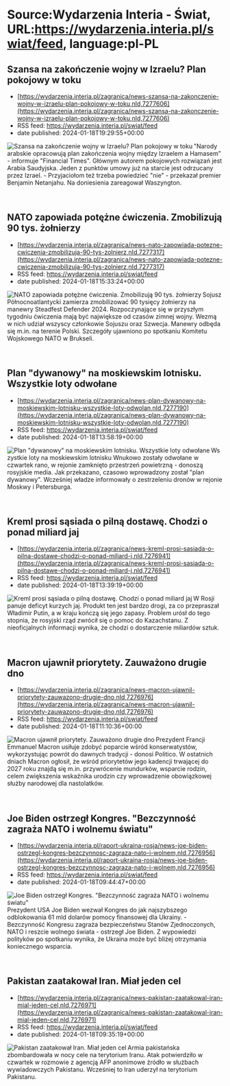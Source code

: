 # Source:Wydarzenia Interia - Świat, URL:https://wydarzenia.interia.pl/swiat/feed, language:pl-PL

## Szansa na zakończenie wojny w Izraelu? Plan pokojowy w toku
 - [https://wydarzenia.interia.pl/zagranica/news-szansa-na-zakonczenie-wojny-w-izraelu-plan-pokojowy-w-toku,nId,7277606](https://wydarzenia.interia.pl/zagranica/news-szansa-na-zakonczenie-wojny-w-izraelu-plan-pokojowy-w-toku,nId,7277606)
 - RSS feed: https://wydarzenia.interia.pl/swiat/feed
 - date published: 2024-01-18T19:29:55+00:00

<p><a href="https://wydarzenia.interia.pl/zagranica/news-szansa-na-zakonczenie-wojny-w-izraelu-plan-pokojowy-w-toku,nId,7277606"><img align="left" alt="Szansa na zakończenie wojny w Izraelu? Plan pokojowy w toku" src="https://i.iplsc.com/szansa-na-zakonczenie-wojny-w-izraelu-plan-pokojowy-w-toku/000IF6IIEMVJ40L2-C321.jpg" /></a>&quot;Narody arabskie opracowują plan zakończenia wojny między Izraelem a Hamasem&quot; - informuje &quot;Financial Times&quot;. Głównym autorem pokojowych rozwiązań jest Arabia Saudyjska. Jeden z punktów umowy już na starcie jest odrzucany przez Izrael. - Przyjaciołom też trzeba powiedzieć &quot;nie&quot; - przekazał premier Benjamin Netanjahu. Na doniesienia zareagował Waszyngton.</p><br clear="all" />

## NATO zapowiada potężne ćwiczenia. Zmobilizują 90 tys. żołnierzy
 - [https://wydarzenia.interia.pl/zagranica/news-nato-zapowiada-potezne-cwiczenia-zmobilizuja-90-tys-zolnierz,nId,7277317](https://wydarzenia.interia.pl/zagranica/news-nato-zapowiada-potezne-cwiczenia-zmobilizuja-90-tys-zolnierz,nId,7277317)
 - RSS feed: https://wydarzenia.interia.pl/swiat/feed
 - date published: 2024-01-18T15:33:24+00:00

<p><a href="https://wydarzenia.interia.pl/zagranica/news-nato-zapowiada-potezne-cwiczenia-zmobilizuja-90-tys-zolnierz,nId,7277317"><img align="left" alt="NATO zapowiada potężne ćwiczenia. Zmobilizują 90 tys. żołnierzy" src="https://i.iplsc.com/nato-zapowiada-potezne-cwiczenia-zmobilizuja-90-tys-zolnierz/000IF5C6OAE7SFRI-C321.jpg" /></a>Sojusz Północnoatlantycki zamierza zmobilizować 90 tysięcy żołnierzy na manewry Steadfest Defender 2024. Rozpoczynające się w przyszłym tygodniu ćwiczenia mają być największe od czasów zimnej wojny. Wezmą w nich udział wszyscy członkowie Sojuszu oraz Szwecja. Manewry odbęda się m.in. na terenie Polski. Szczegóły ujawniono po spotkaniu Komitetu Wojskowego NATO w Brukseli. </p><br clear="all" />

## Plan "dywanowy" na moskiewskim lotnisku. Wszystkie loty odwołane
 - [https://wydarzenia.interia.pl/zagranica/news-plan-dywanowy-na-moskiewskim-lotnisku-wszystkie-loty-odwolan,nId,7277190](https://wydarzenia.interia.pl/zagranica/news-plan-dywanowy-na-moskiewskim-lotnisku-wszystkie-loty-odwolan,nId,7277190)
 - RSS feed: https://wydarzenia.interia.pl/swiat/feed
 - date published: 2024-01-18T13:58:19+00:00

<p><a href="https://wydarzenia.interia.pl/zagranica/news-plan-dywanowy-na-moskiewskim-lotnisku-wszystkie-loty-odwolan,nId,7277190"><img align="left" alt="Plan &quot;dywanowy&quot; na moskiewskim lotnisku. Wszystkie loty odwołane" src="https://i.iplsc.com/plan-dywanowy-na-moskiewskim-lotnisku-wszystkie-loty-odwolan/000IF35TQXIOWK4W-C321.jpg" /></a>Wszystkie loty na moskiewskim lotnisku Wnukowo zostały odwołane w czwartek rano, w rejonie zamknięto przestrzeń powietrzną - donoszą rosyjskie media. Jak przekazano, czasowo wprowadzony został &quot;plan dywanowy&quot;. Wcześniej władze informowały o zestrzeleniu dronów w rejonie Moskwy i Petersburga. </p><br clear="all" />

## Kreml prosi sąsiada o pilną dostawę. Chodzi o ponad miliard jaj
 - [https://wydarzenia.interia.pl/zagranica/news-kreml-prosi-sasiada-o-pilna-dostawe-chodzi-o-ponad-miliard-j,nId,7276941](https://wydarzenia.interia.pl/zagranica/news-kreml-prosi-sasiada-o-pilna-dostawe-chodzi-o-ponad-miliard-j,nId,7276941)
 - RSS feed: https://wydarzenia.interia.pl/swiat/feed
 - date published: 2024-01-18T13:39:19+00:00

<p><a href="https://wydarzenia.interia.pl/zagranica/news-kreml-prosi-sasiada-o-pilna-dostawe-chodzi-o-ponad-miliard-j,nId,7276941"><img align="left" alt="Kreml prosi sąsiada o pilną dostawę. Chodzi o ponad miliard jaj" src="https://i.iplsc.com/kreml-prosi-sasiada-o-pilna-dostawe-chodzi-o-ponad-miliard-j/000IF0A0OU7HUUR8-C321.jpg" /></a>W Rosji panuje deficyt kurzych jaj. Produkt ten jest bardzo drogi, za co przepraszał Władimir Putin, a w kraju kończą się jego zapasy. Problem urósł do tego stopnia, że rosyjski rząd zwrócił się o pomoc do Kazachstanu. Z nieoficjalnych informacji wynika, że chodzi o dostarczenie miliardów sztuk. </p><br clear="all" />

## Macron ujawnił priorytety. Zauważono drugie dno
 - [https://wydarzenia.interia.pl/zagranica/news-macron-ujawnil-priorytety-zauwazono-drugie-dno,nId,7276976](https://wydarzenia.interia.pl/zagranica/news-macron-ujawnil-priorytety-zauwazono-drugie-dno,nId,7276976)
 - RSS feed: https://wydarzenia.interia.pl/swiat/feed
 - date published: 2024-01-18T11:10:36+00:00

<p><a href="https://wydarzenia.interia.pl/zagranica/news-macron-ujawnil-priorytety-zauwazono-drugie-dno,nId,7276976"><img align="left" alt="Macron ujawnił priorytety. Zauważono drugie dno" src="https://i.iplsc.com/macron-ujawnil-priorytety-zauwazono-drugie-dno/000IF0XVN5QA78HU-C321.jpg" /></a>Prezydent Francji Emmanuel Macron usiłuje zdobyć poparcie wśród konserwatystów, wykorzystując powrót do dawnych tradycji - donosi Politico. W ostatnich dniach Macron ogłosił, że wśród priorytetów jego kadencji trwającej do 2027 roku znajdą się m.in. przywrócenie mundurków, wsparcie rodzin, celem zwiększenia wskaźnika urodzin czy wprowadzenie obowiązkowej służby narodowej dla nastolatków. </p><br clear="all" />

## Joe Biden ostrzegł Kongres. "Bezczynność zagraża NATO i wolnemu światu"
 - [https://wydarzenia.interia.pl/raport-ukraina-rosja/news-joe-biden-ostrzegl-kongres-bezczynnosc-zagraza-nato-i-wolnem,nId,7276956](https://wydarzenia.interia.pl/raport-ukraina-rosja/news-joe-biden-ostrzegl-kongres-bezczynnosc-zagraza-nato-i-wolnem,nId,7276956)
 - RSS feed: https://wydarzenia.interia.pl/swiat/feed
 - date published: 2024-01-18T09:44:47+00:00

<p><a href="https://wydarzenia.interia.pl/raport-ukraina-rosja/news-joe-biden-ostrzegl-kongres-bezczynnosc-zagraza-nato-i-wolnem,nId,7276956"><img align="left" alt="Joe Biden ostrzegł Kongres. &quot;Bezczynność zagraża NATO i wolnemu światu&quot;" src="https://i.iplsc.com/joe-biden-ostrzegl-kongres-bezczynnosc-zagraza-nato-i-wolnem/000IF05TRXCVEDM2-C321.jpg" /></a>Prezydent USA Joe Biden wezwał Kongres do jak najszybszego odblokowania 61 mld dolarów pomocy finansowej dla Ukrainy. - Bezczynność Kongresu zagraża bezpieczeństwu Stanów Zjednoczonych, NATO i reszcie wolnego świata - ostrzegł Joe Biden. Z wypowiedzi polityków po spotkaniu wynika, że Ukraina może być bliżej otrzymania koniecznego wsparcia.</p><br clear="all" />

## Pakistan zaatakował Iran. Miał jeden cel
 - [https://wydarzenia.interia.pl/zagranica/news-pakistan-zaatakowal-iran-mial-jeden-cel,nId,7276971](https://wydarzenia.interia.pl/zagranica/news-pakistan-zaatakowal-iran-mial-jeden-cel,nId,7276971)
 - RSS feed: https://wydarzenia.interia.pl/swiat/feed
 - date published: 2024-01-18T09:35:19+00:00

<p><a href="https://wydarzenia.interia.pl/zagranica/news-pakistan-zaatakowal-iran-mial-jeden-cel,nId,7276971"><img align="left" alt="Pakistan zaatakował Iran. Miał jeden cel" src="https://i.iplsc.com/pakistan-zaatakowal-iran-mial-jeden-cel/000IF0XHLUEG21WI-C321.jpg" /></a>Armia pakistańska zbombardowała w nocy cele na terytorium Iranu. Atak potwierdziło w czwartek w rozmowie z agencją AFP anonimowe źródło w służbach wywiadowczych Pakistanu. Wcześniej to Iran uderzył na terytorium Pakistanu.</p><br clear="all" />

